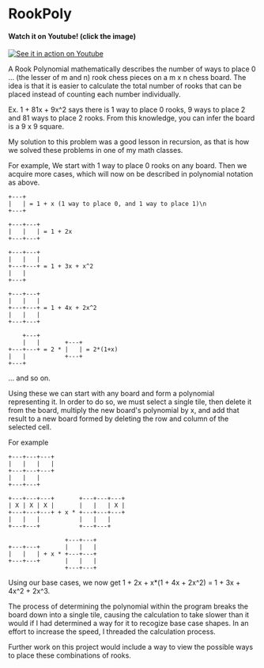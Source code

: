 RookPoly
========
#### Watch it on Youtube! (click the image)
[![See it in action on Youtube](http://img.youtube.com/vi/5HjWGSzAq4Q/0.jpg)](http://www.youtube.com/watch?v=5HjWGSzAq4Q)

A Rook Polynomial mathematically describes the number of ways to place 
0 ... (the lesser of m and n) rook chess pieces on a m x n chess board.
The idea is that it is easier to calculate the total number of rooks that
can be placed instead of counting each number individually.

Ex. 1 + 81x + 9x^2 says there is 1 way to place 0 rooks, 9 ways to place 2
and 81 ways to place 2 rooks. From this knowledge, you can infer the board 
is a 9 x 9 square. 

My solution to this problem was a good lesson in recursion, as that is how 
we solved these problems in one of my math classes. 

For example, 
We start with 1 way to place 0 rooks on any board.
Then we acquire more cases, which will now on be described in polynomial notation as above. 
```
+---+
|   | = 1 + x (1 way to place 0, and 1 way to place 1)\n
+---+

+---+---+
|   |   | = 1 + 2x
+---+---+

+---+---+
|   |   |
+---+---+ = 1 + 3x + x^2
|   |
+---+

+---+---+
|   |   |
+---+---+ = 1 + 4x + 2x^2
|   |   |
+---+---+

    +---+
    |   |       +---+
+---+---+ = 2 * |   | = 2*(1+x)
|   |           +---+
+---+
```
... and so on. 

Using these we can start with any board and form a polynomial representing it. 
In order to do so, we must select a single tile, then delete it from the board, multiply the new board's 
polynomial by x, and add that result to a new board formed by deleting the row and column of the selected
cell. 

For example
```
+---+---+---+
|   |   |   |
+---+---+---+
|   |   |
+---+---+

+---+---+---+       +---+---+---+
| X | X | X |       |   |   | X |
+---+---+---+ + x * +---+---+---+
|   |   |           |   |   |
+---+---+           +---+---+

                +---+---+
+---+---+       |   |   |
|   |   | + x * +---+---+
+---+---+       |   |   |
                +---+---+
```
Using our base cases, we now get 1 + 2x + x*(1 + 4x + 2x^2) = 1 + 3x + 4x^2 + 2x^3. 

The process of determining the polynomial within the program breaks the board down into a single tile, 
causing the calculation to take slower than it would if I had determined a way for it to recogize base 
case shapes. In an effort to increase the speed, I threaded the calculation process. 

Further work on this project would include a way to view the possible ways to place these combinations of rooks. 
